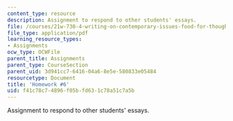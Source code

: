 ```yaml
---
content_type: resource
description: Assignment to respond to other students' essays.
file: /courses/21w-730-4-writing-on-contemporary-issues-food-for-thought-writing-and-reading-about-the-cultures-of-food-fall-2008/f41c78c74896f05bfd631c78a51c7a5b_hw_6.pdf
file_type: application/pdf
learning_resource_types:
- Assignments
ocw_type: OCWFile
parent_title: Assignments
parent_type: CourseSection
parent_uid: 3d941cc7-6416-04a6-8e5e-580833e05484
resourcetype: Document
title: 'Homework #6'
uid: f41c78c7-4896-f05b-fd63-1c78a51c7a5b
---
```

Assignment to respond to other students' essays.

